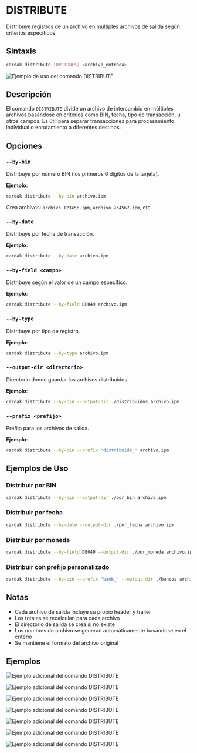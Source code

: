 # DISTRIBUTE

Distribuye registros de un archivo en múltiples archivos de salida según criterios específicos.

## Sintaxis

```bash
cardak distribute [OPCIONES] <archivo_entrada>
```
![Ejemplo de uso del comando DISTRIBUTE](/img/distribute-1.png)

## Descripción

El comando `DISTRIBUTE` divide un archivo de intercambio en múltiples archivos basándose en criterios como BIN, fecha, tipo de transacción, u otros campos. Es útil para separar transacciones para procesamiento individual o enrutamiento a diferentes destinos.

## Opciones

### `--by-bin`
Distribuye por número BIN (los primeros 6 dígitos de la tarjeta).

**Ejemplo**:
```bash
cardak distribute --by-bin archivo.ipm
```

Crea archivos: `archivo_123456.ipm`, `archivo_234567.ipm`, etc.

### `--by-date`
Distribuye por fecha de transacción.

**Ejemplo**:
```bash
cardak distribute --by-date archivo.ipm
```

### `--by-field <campo>`
Distribuye según el valor de un campo específico.

**Ejemplo**:
```bash
cardak distribute --by-field DE049 archivo.ipm
```

### `--by-type`
Distribuye por tipo de registro.

**Ejemplo**:
```bash
cardak distribute --by-type archivo.ipm
```

### `--output-dir <directorio>`
Directorio donde guardar los archivos distribuidos.

**Ejemplo**:
```bash
cardak distribute --by-bin --output-dir ./distribuidos archivo.ipm
```

### `--prefix <prefijo>`
Prefijo para los archivos de salida.

**Ejemplo**:
```bash
cardak distribute --by-bin --prefix "distribuido_" archivo.ipm
```

## Ejemplos de Uso

### Distribuir por BIN

```bash
cardak distribute --by-bin --output-dir ./por_bin archivo.ipm
```

### Distribuir por fecha

```bash
cardak distribute --by-date --output-dir ./por_fecha archivo.ipm
```

### Distribuir por moneda

```bash
cardak distribute --by-field DE049 --output-dir ./por_moneda archivo.ipm
```

### Distribuir con prefijo personalizado

```bash
cardak distribute --by-bin --prefix "bank_" --output-dir ./bancos archivo.ipm
```

## Notas

- Cada archivo de salida incluye su propio header y trailer
- Los totales se recalculan para cada archivo
- El directorio de salida se crea si no existe
- Los nombres de archivo se generan automáticamente basándose en el criterio
- Se mantiene el formato del archivo original

## Ejemplos

![Ejemplo adicional del comando DISTRIBUTE](/img/distribute-2.png)

![Ejemplo adicional del comando DISTRIBUTE](/img/distribute-3.png)

![Ejemplo adicional del comando DISTRIBUTE](/img/distribute-4.png)

![Ejemplo adicional del comando DISTRIBUTE](/img/distribute-5.png)

![Ejemplo adicional del comando DISTRIBUTE](/img/distribute-6.png)

![Ejemplo adicional del comando DISTRIBUTE](/img/distribute-7.png)

![Ejemplo adicional del comando DISTRIBUTE](/img/distribute-8.png)

